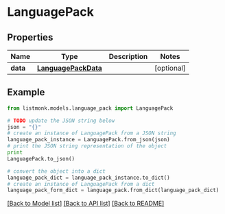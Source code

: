 # LanguagePack


## Properties
Name | Type | Description | Notes
------------ | ------------- | ------------- | -------------
**data** | [**LanguagePackData**](LanguagePackData.md) |  | [optional] 

## Example

```python
from listmonk.models.language_pack import LanguagePack

# TODO update the JSON string below
json = "{}"
# create an instance of LanguagePack from a JSON string
language_pack_instance = LanguagePack.from_json(json)
# print the JSON string representation of the object
print
LanguagePack.to_json()

# convert the object into a dict
language_pack_dict = language_pack_instance.to_dict()
# create an instance of LanguagePack from a dict
language_pack_form_dict = language_pack.from_dict(language_pack_dict)
```
[[Back to Model list]](../README.md#documentation-for-models) [[Back to API list]](../README.md#documentation-for-api-endpoints) [[Back to README]](../README.md)


